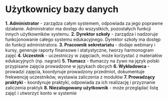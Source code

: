 # Użytkownicy bazy danych

**1. Administrator** - zarządza całym systemem, odpowiada za jego poprawne działanie. Administrator ma dostęp do wszystkich, pozostałych funkcji innych użytkowników systemu.
**2. Dyrektor szkoły** - zarządza i nadzoruje funkcjonowanie całego systemu edukacyjnego. Dyrektor szkoły ma dostęp do funkcji administratora.
**3. Pracownik sekretariatu** - dodaje webinary i kursy, generuje raporty finansowe i statystyczne, tworzy harmonogram zajęć
**4. Uczestnik** - uczestniczy w zajęciach, może korzystać z materiałów edukacyjnych (np. nagrań)
**5. Tłumacz** - tłumaczy na żywo na język polski przypisane zajęcia prowadzone w językach obcych
**6. Wykładowca** - prowadzi zajęcia, koordynuje prowadzony przedmiot, dokumentuje frekwencję uczestników, wystawia zaliczenia z modułów
**7. Prowadzący praktyki** - koordynuje praktyki, odpowiada za ich realizację i przyznanie zaliczenia praktyk
**8. Niezalogowany użytkownik** - może przeglądać listę zajęć i utworzyć konto w systemie